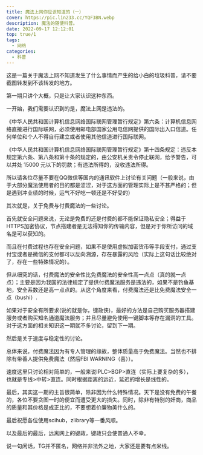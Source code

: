 ```yaml
---
title: 魔法上网你应该知道的（一）
cover: https://pic.lin233.cc/YQF3BN.webp
description: 魔法的随便科普。
date: 2022-09-17 12:12:01
top: true/1
tags:
  - 网络
categories:
  - 科普
---
```


这是一篇关于魔法上网不知道发生了什么事情而产生的给小白的垃圾科普，请不要截图转发到不该转发的地方。

第一期只讲个大概，只是让大家认识这种东西。

一开始，我们需要认识到的是，魔法上网是违法的。

《中华人民共和国计算机信息网络国际联网管理暂行规定》第六条：计算机信息网络直接进行国际联网，必须使用邮电部国家公用电信网提供的国际出入口信道。任何单位和个人不得自行建立或者使用其他信道进行国际联网。

《中华人民共和国计算机信息网络国际联网管理暂行规定》第十四条规定：违反本规定第六条、第八条和第十条的规定的，由公安机关责令停止联网，给予警告，可以并处 15000 元以下的罚款；有违法所得的，没收违法所得。

所以请各位尽量不要在QQ微信等国内的通讯软件上讨论有关问题（一般来说，由于大部分魔法使用者的目的都是涩涩，对于这方面的管理实际上是不甚严格的；但是遇到冲业绩的时候，运气不好吃一顿还是不好受的）

其次就是，关于免费与付费魔法的一些讨论。

首先就安全问题来说，无论是免费的还是付费的都不能保证隐私安全；得益于HTTPS加密协议，节点搭建者是无法得知你的传输内容，但是对于你所访问的域名是可以获知的。

而且在付费过程也存在安全问题，如果不是使用虚拟加密货币等手段支付，通过支付宝或者是微信的支付都可以反向溯源，存在暴露的风险（实际上这句话比较绝对了，存在一些特殊情况的）。

但从细究的话，付费魔法的安全性比免费魔法的安全性高一点点（真的就一点点）；主要是因为我国的法律规定了提供付费魔法服务是违法的，如果不是钓鱼基地，安全系数还是高一点点的。从这个角度来看，付费魔法还是比免费魔法安全一点（bushi）.

如果对于安全有所要求(说的就是你，键政侠)，最好的方法是自己购买服务器搭建服务或者购买知名通道魔法服务；并且尽量避免使用一键脚本等存在漏洞的工具。对于这方面的相关知识这一期就不多讨论，留到下一期。

然后是关于速度与稳定性的讨论。

总体来说，付费魔法因为有专人管理的缘故，整体质量高于免费魔法。当然也不排除有带善人提供免费魔法（然后FBI WARNING（喜））。

速度这里只讨论相对简单的，一般来说IPLC>BGP>直连（实际上要复杂的多），也就是专线>中转>直连。同时根据距离的远近，延迟的增长是线性的。

最后，其实这一期的主旨很简单，除非因为什么特殊情况。天下是没有免费的午餐的，各位不要贪图一时的便宜而遭受更大的损失。同时，除非有特别的奸商，商品的质量和其价格是成正比的，不要想着价廉物美什么的。

最后祝愿各位使用scihub，zlibrary等一番风顺。

以及最后的最后，远离网上的键政，键政只会使普通人不幸。

说一句闲话，TG并不匿名，网络并非法外之地，大家还是要有点米线。